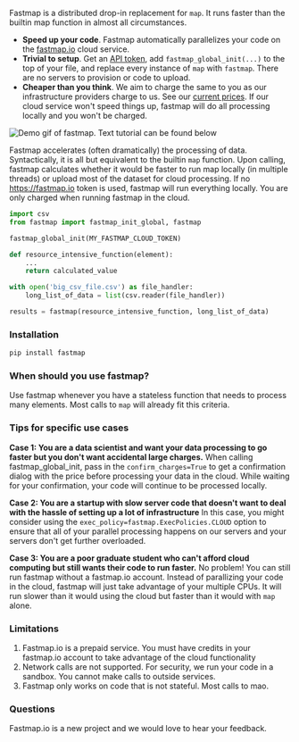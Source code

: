 Fastmap is a distributed drop-in replacement for `map`. It runs faster than the builtin map function in almost all circumstances.

- **Speed up your code**. Fastmap automatically parallelizes your code on the [fastmap.io](https://fastmap.io) cloud service. 
- **Trivial to setup**. Get an [API token](https://fastmap.io/generate_api_toke), add `fastmap_global_init(...)` to the top of your file, and replace every instance of `map` with `fastmap`. There are no servers to provision or code to upload.
- **Cheaper than you think**. We aim to charge the same to you as our infrastructure providers charge to us. See our [current prices](https://fastmap.io/prices). If our cloud service won't speed things up, fastmap will do all processing locally and you won't be charged.

![Demo gif of fastmap. Text tutorial can be found below](demo.gif)

Fastmap accelerates (often dramatically) the processing of data. Syntactically, it is all but equivalent to the builtin `map` function. Upon calling, fastmap calculates whether it would be faster to run map locally (in multiple threads) or upload most of the dataset for cloud processing. If no https://fastmap.io token is used, fastmap will run everything locally. You are only charged when running fastmap in the cloud. 

```python
import csv
from fastmap import fastmap_init_global, fastmap

fastmap_global_init(MY_FASTMAP_CLOUD_TOKEN)

def resource_intensive_function(element):
    ...
    return calculated_value

with open('big_csv_file.csv') as file_handler:
    long_list_of_data = list(csv.reader(file_handler))

results = fastmap(resource_intensive_function, long_list_of_data)

```

### Installation

```bash
pip install fastmap
```


### When should you use fastmap?

Use fastmap whenever you have a stateless function that needs to process many elements. Most calls to `map` will already fit this criteria. 


### Tips for specific use cases

**Case 1: You are a data scientist and want your data processing to go faster but you don't want accidental large charges.**
When calling fastmap_global_init, pass in the `confirm_charges=True` to get a confirmation dialog with the price before processing your data in the cloud. While waiting for your confirmation, your code will continue to be processed locally.

**Case 2: You are a startup with slow server code that doesn't want to deal with the hassle of setting up a lot of infrastructure**
In this case, you might consider using the `exec_policy=fastmap.ExecPolicies.CLOUD` option to ensure that all of your parallel processing happens on our servers and your servers don't get further overloaded.

**Case 3: You are a poor graduate student who can't afford cloud computing but still wants their code to run faster.**
No problem! You can still run fastmap without a fastmap.io account. Instead of parallizing your code in the cloud, fastmap will just take advantage of your multiple CPUs. It will run slower than it would using the cloud but faster than it would with `map` alone.


### Limitations

1. Fastmap.io is a prepaid service. You must have credits in your fastmap.io account to take advantage of the cloud functionality
2. Network calls are not supported. For security, we run your code in a sandbox. You cannot make calls to outside services.
3. Fastmap only works on code that is not stateful. Most calls to mao.


### Questions

Fastmap.io is a new project and we would love to hear your feedback. 

